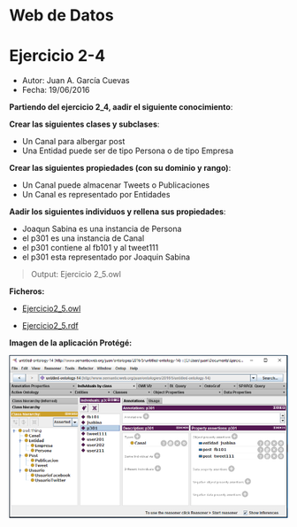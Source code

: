 # Web de Datos 
# Ejercicio 2-4

- Autor: Juan A. García Cuevas
- Fecha: 19/06/2016

**Partiendo del ejercicio 2_4, aadir el siguiente conocimiento**:

**Crear las siguientes clases y subclases**:

- Un Canal para albergar post
- Una Entidad puede ser de tipo Persona o de tipo Empresa

**Crear las siguientes propiedades (con su dominio y rango)**:

- Un Canal puede almacenar Tweets o Publicaciones
- Un Canal es representado por Entidades

**Aadir los siguientes individuos y rellena sus propiedades**:

- Joaqun Sabina es una instancia de Persona
- el p301 es una instancia de Canal
- el p301 contiene al fb101 y al tweet111
- el p301 esta representado por Joaquin Sabina

>Output: Ejercicio 2_5.owl

**Ficheros:**

- [Ejercicio2_5.owl](https://github.com/juangarciaciff/WebDatosEjercicios/blob/master/datos/Ejercicio2_5.owl)

- [Ejercicio2_5.rdf](https://github.com/juangarciaciff/WebDatosEjercicios/blob/master/datos/Ejercicio2_65rdf)

**Imagen de la aplicación Protégé:**

![Ejercicio2_5](images/Ejercicio2_5.PNG)
